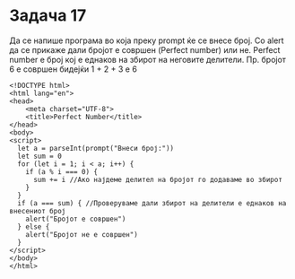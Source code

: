 # Задача 17

Да се напише програма во која преку prompt ќе се внесе број. Со alert
да се прикаже дали бројот е совршен (Perfect number) или не.
Perfect number е број кој е еднаков на збирот на неговите делители.
Пр. бројот 6 е совршен бидејќи 1 + 2 + 3 е 6

~~~
<!DOCTYPE html>
<html lang="en">
<head>
    <meta charset="UTF-8">
    <title>Perfect Number</title>
</head>
<body>
<script>
  let a = parseInt(prompt("Внеси број:"))
  let sum = 0
  for (let i = 1; i < a; i++) {
    if (a % i === 0) {
      sum += i //Ако најдеме делител на бројот го додаваме во збирот
    }
  }
  if (a === sum) { //Проверуваме дали збирот на делители е еднаков на внесениот број
    alert("Бројот е совршен")
  } else {
    alert("Бројот не е совршен")
  }
</script>
</body>
</html>
~~~